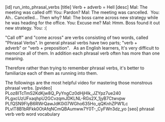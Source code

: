 [id]
run_into_phrasal_verbs
[title]
Verb + adverb = Hell
[desc]
Mal: The meeting was called off!
You: Pardon?
Mal: The meeting was cancelled. 
You: Ah.. Cancelled... Then why?
Mal: The boss came across new strategy while he was heading for the office.
You: Excuse me?
Mal: Hmm. Boss found it out new strategy.
You: :(

"Call off" and "come across" are verbs consisting of two words, called "Phrasal Verbs". 
In general phrasal verbs have two parts; "verb + adverb" or "verb + preposition".
 
As an English learners, It's very difficult to memorize all of them. In addition each phrasal verb often has more than one meaning.

Therefore rather than trying to remember phrasal verbs, it's better to familiarize each of them as running into them.

The followings are the most helpful video for mastering those monstrous phrasal verbs.
[pvideo]
PLoz8ITcTmS2KdKjw8Q_PyYngCz0dHjHIk_JZYpz7ue240
PLgxcUzUFxaqhpU2GCvzqmJDKLNL-RGs2X_1jyB7Ctwvpw
PLfQSN9FlyB6RWrQawJdK0i07WGho635Ho_qQKnhZPW1Lc
PLvIT8B1bRFkk0OtAfqNCmQBAumww7Y0T-_CyFWn3dz_yo
[seo]
phrasal verb
verb
word
vocabulary
